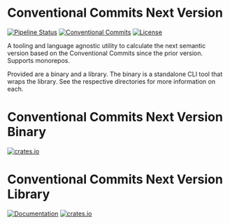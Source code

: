 # Conventional Commits Next Version
[![Pipeline Status](https://gitlab.com/DeveloperC/conventional_commits_next_version/badges/master/pipeline.svg)](https://gitlab.com/DeveloperC/conventional_commits_next_version/-/pipelines)
[![Conventional Commits](https://img.shields.io/badge/Conventional%20Commits-1.0.0-yellow.svg)](https://conventionalcommits.org)
[![License](https://img.shields.io/badge/License-AGPLv3-blue.svg)](https://www.gnu.org/licenses/agpl-3.0)


A tooling and language agnostic utility to calculate the next semantic version based on the Conventional Commits since the prior version. Supports monorepos.

Provided are a binary and a library. The binary is a standalone CLI tool that wraps the library. See the respective directories for more information on each.


# Conventional Commits Next Version Binary
[![crates.io](https://img.shields.io/crates/v/conventional_commits_next_version)](https://crates.io/crates/conventional_commits_next_version)


# Conventional Commits Next Version Library
[![Documentation](https://docs.rs/conventional_commits_next_version_lib/badge.svg)](https://docs.rs/conventional_commits_next_version_lib)
[![crates.io](https://img.shields.io/crates/v/conventional_commits_next_version_lib)](https://crates.io/crates/conventional_commits_next_version_lib)
